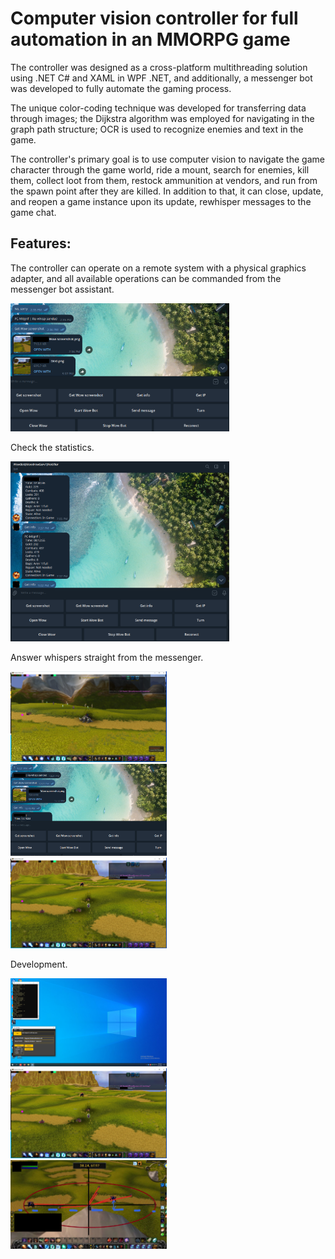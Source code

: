 # Computer vision controller for full automation in an MMORPG game

The controller was designed as a cross-platform multithreading solution using .NET C# and XAML in WPF .NET, and additionally, a messenger bot was developed to fully automate the gaming process.

The unique color-coding technique was developed for transferring data through images; the Dijkstra algorithm was employed for navigating in the graph path structure; OCR is used to recognize enemies and text in the game. 

The controller's primary goal is to use computer vision to navigate the game character through the game world, ride a mount, search for enemies, kill them, collect loot from them, restock ammunition at vendors, and run from the spawn point after they are killed. In addition to that, it can close, update, and reopen a game instance upon its update, rewhisper messages to the game chat.

## Features:

The controller can operate on a remote system with a physical graphics adapter, and all available operations can be commanded from the messenger bot assistant.

<img src="https://github.com/DmytroMudragel/WPFGameCVController/blob/main/Figuration/3.png"  width="350">

Check the statistics.

<img src="https://github.com/DmytroMudragel/WPFGameCVController/blob/main/Figuration/1.png"  width="350">

Answer whispers straight from the messenger.

<p align="left">

  <img src="https://github.com/DmytroMudragel/WPFGameCVController/blob/main/Figuration/4.png" alt="Image 1" width="250" style="display:inline-block; margin-right:20px;">

  <img src="https://github.com/DmytroMudragel/WPFGameCVController/blob/main/Figuration/5.png" alt="Image 2" width="250" style="display:inline-block; margin-right:20px;">

  <img src="https://github.com/DmytroMudragel/WPFGameCVController/blob/main/Figuration/6.png" alt="Image 3" width="250" style="display:inline-block;">

</p>

Development.

<p align="left">

  <img src="https://github.com/DmytroMudragel/WPFGameCVController/blob/main/Figuration/7.png" alt="Image 1" width="250" style="display:inline-block; margin-right:20px;">

  <img src="https://github.com/DmytroMudragel/WPFGameCVController/blob/main/Figuration/6.png" alt="Image 2" width="250" style="display:inline-block; margin-right:20px;">

  <img src="https://github.com/DmytroMudragel/WPFGameCVController/blob/main/Figuration/10.png" alt="Image 3" width="250" style="display:inline-block;">

</p>

